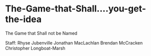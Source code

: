 The-Game-that-Shall....you-get-the-idea
=======================================

The Game that Shall not be Named

Staff:
Rhyse Jubenville
Jonathan MacLachlan
Brendan McCracken
Christopher Longboat-Marsh
